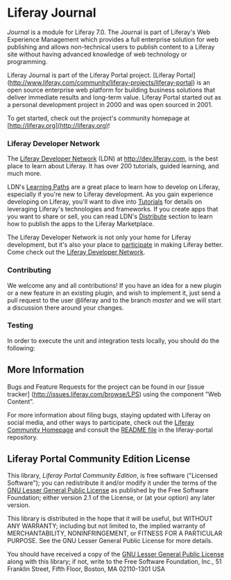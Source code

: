 # Liferay Journal

*Journal* is a module for Liferay 7.0. The Journal is part of Liferay's Web Experience Management which provides a full enterprise solution for web publishing and allows non-technical users to publish content to a Liferay site without having advanced knowledge of web technology or programming.

Liferay Journal is part of the Liferay Portal project.
[Liferay Portal]
(http://www.liferay.com/community/liferay-projects/liferay-portal) is an
open source enterprise web platform for building business solutions that deliver
immediate results and long-term value. Liferay Portal started out as a personal
development project in 2000 and was open sourced in 2001.

To get started, check out the project's community homepage at
[http://liferay.org](http://liferay.org)!

### Liferay Developer Network

The [Liferay Developer Network](https://dev.liferay.com) \(LDN\) at
<http://dev.liferay.com>, is the best place to learn about Liferay. It has over
200 tutorials, guided learning, and much more.

LDN's [Learning Paths](https://dev.liferay.com/develop/learning-paths) are a
great place to learn how to develop on Liferay, especially if you're new to
Liferay development. As you gain experience developing on Liferay, you'll want
to dive into [Tutorials](https://dev.liferay.com/develop/tutorials) for details
on leveraging Liferay's technologies and frameworks. If you create apps that you
want to share or sell, you can read LDN's
[Distribute](https://dev.liferay.com/distribute) section to learn how to publish
the apps to the Liferay Marketplace.

The Liferay Developer Network is not only your home for Liferay development, but
it's also your place to [participate](https://dev.liferay.com/participate) in
making Liferay better. Come check out the [Liferay Developer
Network](https://dev.liferay.com).

### Contributing

We welcome any and all contributions! If you have an idea for a new plugin
or a new feature in an existing plugin, and wish to implement it, just send a
pull request to the user @liferay and to the branch *master* and
we will start a discussion there around your changes.

### Testing

In order to execute the unit and integration tests locally, you should do the following:

## More Information

Bugs and Feature Requests for the project can be found in our [issue tracker]
(http://issues.liferay.com/browse/LPS) using the component "Web Content".

For more information about filing bugs, staying updated with Liferay on social
media, and other ways to participate, check out the [Liferay Community
Homepage](http://liferay.org) and consult the [README
file](https://github.com/liferay/liferay-portal/blob/master/README.markdown) in
the liferay-portal repository.

## Liferay Portal Community Edition License

This library, *Liferay Portal Community Edition*, is free software ("Licensed
Software"); you can redistribute it and/or modify it under the terms of the [GNU
Lesser General Public License](http://www.gnu.org/licenses/lgpl-2.1.html) as
published by the Free Software Foundation; either version 2.1 of the License, or
(at your option) any later version.

This library is distributed in the hope that it will be useful, but WITHOUT ANY
WARRANTY; including but not limited to, the implied warranty of MERCHANTABILITY,
NONINFRINGEMENT, or FITNESS FOR A PARTICULAR PURPOSE. See the GNU Lesser General
Public License for more details.

You should have received a copy of the [GNU Lesser General Public
License](http://www.gnu.org/licenses/lgpl-2.1.html) along with this library; if
not, write to the Free Software Foundation, Inc., 51 Franklin Street, Fifth
Floor, Boston, MA 02110-1301 USA
